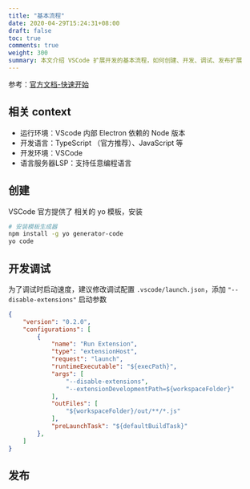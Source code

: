 ```yaml
---
title: "基本流程"
date: 2020-04-29T15:24:31+08:00
draft: false
toc: true
comments: true
weight: 300
summary: 本文介绍 VSCode 扩展开发的基本流程，如何创建、开发、调试、发布扩展
---
```


参考：[官方文档-快速开始](https://code.visualstudio.com/api/get-started/your-first-extension)

## 相关 context

* 运行环境：VScode 内部 Electron 依赖的 Node 版本
* 开发语言：TypeScript （官方推荐）、JavaScript 等
* 开发环境：VSCode
* 语言服务器LSP：支持任意编程语言

## 创建

VSCode 官方提供了 相关的 yo 模板，安装

```bash
# 安装模板生成器
npm install -g yo generator-code
yo code
```

## 开发调试

为了调试时启动速度，建议修改调试配置 `.vscode/launch.json`，添加 `"--disable-extensions"` 启动参数

```json
{
	"version": "0.2.0",
	"configurations": [
		{
			"name": "Run Extension",
			"type": "extensionHost",
			"request": "launch",
			"runtimeExecutable": "${execPath}",
			"args": [
				"--disable-extensions",
				"--extensionDevelopmentPath=${workspaceFolder}"
			],
			"outFiles": [
				"${workspaceFolder}/out/**/*.js"
			],
			"preLaunchTask": "${defaultBuildTask}"
        },
    ]
}
```

## 发布

